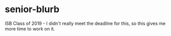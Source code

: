 # senior-blurb
ISB Class of 2019 - I didn't really meet the deadline for this, so this gives me more time to work on it.
